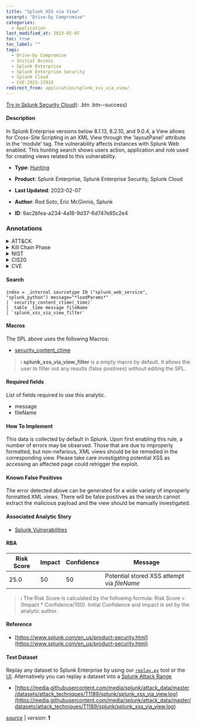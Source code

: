 ```yaml
---
title: "Splunk XSS via View"
excerpt: "Drive-by Compromise"
categories:
  - Application
last_modified_at: 2023-02-07
toc: true
toc_label: ""
tags:
  - Drive-by Compromise
  - Initial Access
  - Splunk Enterprise
  - Splunk Enterprise Security
  - Splunk Cloud
  - CVE-2023-22933
redirect_from: application/splunk_xss_via_view/
---
```




[Try in Splunk Security Cloud](https://www.splunk.com/en_us/cyber-security.html){: .btn .btn--success}

#### Description

In Splunk Enterprise versions below 8.1.13, 8.2.10, and 9.0.4, a View allows for Cross-Site Scripting in an XML View through the &#39;layoutPanel&#39; attribute in the &#39;module&#39; tag. The vulnerability affects instances with Splunk Web enabled. This hunting search shows users action, application and role used for creating views related to this vulnerability.

- **Type**: [Hunting](https://github.com/splunk/security_content/wiki/Detection-Analytic-Types)
- **Product**: Splunk Enterprise, Splunk Enterprise Security, Splunk Cloud

- **Last Updated**: 2023-02-07
- **Author**: Rod Soto, Eric McGinnis, Splunk
- **ID**: 9ac2bfea-a234-4a18-9d37-6d747e85c2e4

### Annotations
<details>
  <summary>ATT&CK</summary>

<div markdown="1">

#### [ATT&CK](https://attack.mitre.org/)

| ID          | Technique   | Tactic         |
| ----------- | ----------- |--------------- |
| [T1189](https://attack.mitre.org/techniques/T1189/) | Drive-by Compromise | Initial Access |

</div>
</details>


<details>
  <summary>Kill Chain Phase</summary>

<div markdown="1">

* Exploitation


</div>
</details>


<details>
  <summary>NIST</summary>

<div markdown="1">

* DE.CM



</div>
</details>

<details>
  <summary>CIS20</summary>

<div markdown="1">

* CIS 3
* CIS 5
* CIS 16



</div>
</details>

<details>
  <summary>CVE</summary>

<div markdown="1">

| ID          | Summary | [CVSS](https://nvd.nist.gov/vuln-metrics/cvss) |
| ----------- | ----------- | -------------- |
| [CVE-2023-22933](https://nvd.nist.gov/vuln/detail/CVE-2023-22933) |  |  |



</div>
</details>


#### Search

```
index = _internal sourcetype IN ("splunk_web_service", "splunk_python") message="*loadParams*" 
| `security_content_ctime(_time)` 
|  table _time message fileName 
| `splunk_xss_via_view_filter`
```

#### Macros
The SPL above uses the following Macros:
* [security_content_ctime](https://github.com/splunk/security_content/blob/develop/macros/security_content_ctime.yml)

> :information_source:
> **splunk_xss_via_view_filter** is a empty macro by default. It allows the user to filter out any results (false positives) without editing the SPL.



#### Required fields
List of fields required to use this analytic.
* message
* fileName



#### How To Implement
This data is collected by default in Splunk.  Upon first enabling this rule, a number of errors may be observed. Those that are due to improperly formatted, but non-nefarious, XML views should be be remedied in the corresponding view. Please take care investigating potential XSS as accessing an affected page could retrigger the exploit.
#### Known False Positives
The error detected above can be generated for a wide variety of improperly formatted XML views.  There will be false positives as the search cannot extract the malicious payload and the view should be manually investigated.

#### Associated Analytic Story
* [Splunk Vulnerabilities](/stories/splunk_vulnerabilities)




#### RBA

| Risk Score  | Impact      | Confidence   | Message      |
| ----------- | ----------- |--------------|--------------|
| 25.0 | 50 | 50 | Potential stored XSS attempt via $fileName$ |


> :information_source:
> The Risk Score is calculated by the following formula: Risk Score = (Impact * Confidence/100). Initial Confidence and Impact is set by the analytic author.


#### Reference

* [https://www.splunk.com/en_us/product-security.html](https://www.splunk.com/en_us/product-security.html)



#### Test Dataset
Replay any dataset to Splunk Enterprise by using our [`replay.py`](https://github.com/splunk/attack_data#using-replaypy) tool or the [UI](https://github.com/splunk/attack_data#using-ui).
Alternatively you can replay a dataset into a [Splunk Attack Range](https://github.com/splunk/attack_range#replay-dumps-into-attack-range-splunk-server)

* [https://media.githubusercontent.com/media/splunk/attack_data/master/datasets/attack_techniques/T1189/splunk/splunk_xss_via_view.log](https://media.githubusercontent.com/media/splunk/attack_data/master/datasets/attack_techniques/T1189/splunk/splunk_xss_via_view.log)



[*source*](https://github.com/splunk/security_content/tree/develop/detections/application/splunk_xss_via_view.yml) \| *version*: **1**